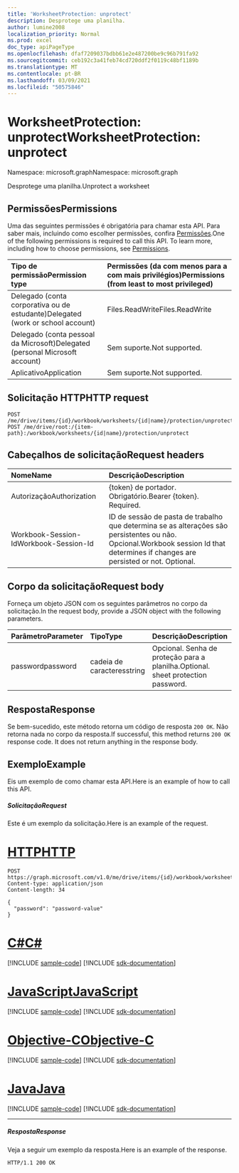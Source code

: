 ```yaml
---
title: 'WorksheetProtection: unprotect'
description: Desprotege uma planilha.
author: lumine2008
localization_priority: Normal
ms.prod: excel
doc_type: apiPageType
ms.openlocfilehash: dfaf7209037bdbb61e2e487200be9c96b791fa92
ms.sourcegitcommit: ceb192c3a41feb74cd720ddf2f0119c48bf1189b
ms.translationtype: MT
ms.contentlocale: pt-BR
ms.lasthandoff: 03/09/2021
ms.locfileid: "50575846"
---
```

# <a name="worksheetprotection-unprotect"></a><span data-ttu-id="7b0e4-103">WorksheetProtection: unprotect</span><span class="sxs-lookup"><span data-stu-id="7b0e4-103">WorksheetProtection: unprotect</span></span>

<span data-ttu-id="7b0e4-104">Namespace: microsoft.graph</span><span class="sxs-lookup"><span data-stu-id="7b0e4-104">Namespace: microsoft.graph</span></span>

<span data-ttu-id="7b0e4-105">Desprotege uma planilha.</span><span class="sxs-lookup"><span data-stu-id="7b0e4-105">Unprotect a worksheet</span></span>
## <a name="permissions"></a><span data-ttu-id="7b0e4-106">Permissões</span><span class="sxs-lookup"><span data-stu-id="7b0e4-106">Permissions</span></span>
<span data-ttu-id="7b0e4-p101">Uma das seguintes permissões é obrigatória para chamar esta API. Para saber mais, incluindo como escolher permissões, confira [Permissões](/graph/permissions-reference).</span><span class="sxs-lookup"><span data-stu-id="7b0e4-p101">One of the following permissions is required to call this API. To learn more, including how to choose permissions, see [Permissions](/graph/permissions-reference).</span></span>

|<span data-ttu-id="7b0e4-109">Tipo de permissão</span><span class="sxs-lookup"><span data-stu-id="7b0e4-109">Permission type</span></span>      | <span data-ttu-id="7b0e4-110">Permissões (da com menos para a com mais privilégios)</span><span class="sxs-lookup"><span data-stu-id="7b0e4-110">Permissions (from least to most privileged)</span></span>              |
|:--------------------|:---------------------------------------------------------|
|<span data-ttu-id="7b0e4-111">Delegado (conta corporativa ou de estudante)</span><span class="sxs-lookup"><span data-stu-id="7b0e4-111">Delegated (work or school account)</span></span> | <span data-ttu-id="7b0e4-112">Files.ReadWrite</span><span class="sxs-lookup"><span data-stu-id="7b0e4-112">Files.ReadWrite</span></span>    |
|<span data-ttu-id="7b0e4-113">Delegado (conta pessoal da Microsoft)</span><span class="sxs-lookup"><span data-stu-id="7b0e4-113">Delegated (personal Microsoft account)</span></span> | <span data-ttu-id="7b0e4-114">Sem suporte.</span><span class="sxs-lookup"><span data-stu-id="7b0e4-114">Not supported.</span></span>    |
|<span data-ttu-id="7b0e4-115">Aplicativo</span><span class="sxs-lookup"><span data-stu-id="7b0e4-115">Application</span></span> | <span data-ttu-id="7b0e4-116">Sem suporte.</span><span class="sxs-lookup"><span data-stu-id="7b0e4-116">Not supported.</span></span> |

## <a name="http-request"></a><span data-ttu-id="7b0e4-117">Solicitação HTTP</span><span class="sxs-lookup"><span data-stu-id="7b0e4-117">HTTP request</span></span>
<!-- { "blockType": "ignored" } -->
```http
POST /me/drive/items/{id}/workbook/worksheets/{id|name}/protection/unprotect
POST /me/drive/root:/{item-path}:/workbook/worksheets/{id|name}/protection/unprotect

```
## <a name="request-headers"></a><span data-ttu-id="7b0e4-118">Cabeçalhos de solicitação</span><span class="sxs-lookup"><span data-stu-id="7b0e4-118">Request headers</span></span>
| <span data-ttu-id="7b0e4-119">Nome</span><span class="sxs-lookup"><span data-stu-id="7b0e4-119">Name</span></span>       | <span data-ttu-id="7b0e4-120">Descrição</span><span class="sxs-lookup"><span data-stu-id="7b0e4-120">Description</span></span>|
|:---------------|:----------|
| <span data-ttu-id="7b0e4-121">Autorização</span><span class="sxs-lookup"><span data-stu-id="7b0e4-121">Authorization</span></span>  | <span data-ttu-id="7b0e4-p102">{token} de portador. Obrigatório.</span><span class="sxs-lookup"><span data-stu-id="7b0e4-p102">Bearer {token}. Required.</span></span> |
| <span data-ttu-id="7b0e4-124">Workbook-Session-Id</span><span class="sxs-lookup"><span data-stu-id="7b0e4-124">Workbook-Session-Id</span></span>  | <span data-ttu-id="7b0e4-p103">ID de sessão de pasta de trabalho que determina se as alterações são persistentes ou não. Opcional.</span><span class="sxs-lookup"><span data-stu-id="7b0e4-p103">Workbook session Id that determines if changes are persisted or not. Optional.</span></span>|

## <a name="request-body"></a><span data-ttu-id="7b0e4-127">Corpo da solicitação</span><span class="sxs-lookup"><span data-stu-id="7b0e4-127">Request body</span></span>
<span data-ttu-id="7b0e4-128">Forneça um objeto JSON com os seguintes parâmetros no corpo da solicitação.</span><span class="sxs-lookup"><span data-stu-id="7b0e4-128">In the request body, provide a JSON object with the following parameters.</span></span>

| <span data-ttu-id="7b0e4-129">Parâmetro</span><span class="sxs-lookup"><span data-stu-id="7b0e4-129">Parameter</span></span>    | <span data-ttu-id="7b0e4-130">Tipo</span><span class="sxs-lookup"><span data-stu-id="7b0e4-130">Type</span></span>   |<span data-ttu-id="7b0e4-131">Descrição</span><span class="sxs-lookup"><span data-stu-id="7b0e4-131">Description</span></span>|
|:---------------|:--------|:----------|
|<span data-ttu-id="7b0e4-132">password</span><span class="sxs-lookup"><span data-stu-id="7b0e4-132">password</span></span>|<span data-ttu-id="7b0e4-133">cadeia de caracteres</span><span class="sxs-lookup"><span data-stu-id="7b0e4-133">string</span></span>|<span data-ttu-id="7b0e4-p104">Opcional. Senha de proteção para a planilha.</span><span class="sxs-lookup"><span data-stu-id="7b0e4-p104">Optional. sheet protection password.</span></span>|

## <a name="response"></a><span data-ttu-id="7b0e4-136">Resposta</span><span class="sxs-lookup"><span data-stu-id="7b0e4-136">Response</span></span>

<span data-ttu-id="7b0e4-p105">Se bem-sucedido, este método retorna um código de resposta `200 OK`. Não retorna nada no corpo da resposta.</span><span class="sxs-lookup"><span data-stu-id="7b0e4-p105">If successful, this method returns `200 OK` response code. It does not return anything in the response body.</span></span>

## <a name="example"></a><span data-ttu-id="7b0e4-139">Exemplo</span><span class="sxs-lookup"><span data-stu-id="7b0e4-139">Example</span></span>
<span data-ttu-id="7b0e4-140">Eis um exemplo de como chamar esta API.</span><span class="sxs-lookup"><span data-stu-id="7b0e4-140">Here is an example of how to call this API.</span></span>
##### <a name="request"></a><span data-ttu-id="7b0e4-141">Solicitação</span><span class="sxs-lookup"><span data-stu-id="7b0e4-141">Request</span></span>
<span data-ttu-id="7b0e4-142">Este é um exemplo da solicitação.</span><span class="sxs-lookup"><span data-stu-id="7b0e4-142">Here is an example of the request.</span></span>

# <a name="http"></a>[<span data-ttu-id="7b0e4-143">HTTP</span><span class="sxs-lookup"><span data-stu-id="7b0e4-143">HTTP</span></span>](#tab/http)
<!-- {
  "blockType": "request",
  "name": "worksheetprotection_unprotect"
}-->
```http
POST https://graph.microsoft.com/v1.0/me/drive/items/{id}/workbook/worksheets/{id|name}/protection/unprotect
Content-type: application/json
Content-length: 34

{
  "password": "password-value"
}
```
# <a name="c"></a>[<span data-ttu-id="7b0e4-144">C#</span><span class="sxs-lookup"><span data-stu-id="7b0e4-144">C#</span></span>](#tab/csharp)
[!INCLUDE [sample-code](../includes/snippets/csharp/worksheetprotection-unprotect-csharp-snippets.md)]
[!INCLUDE [sdk-documentation](../includes/snippets/snippets-sdk-documentation-link.md)]

# <a name="javascript"></a>[<span data-ttu-id="7b0e4-145">JavaScript</span><span class="sxs-lookup"><span data-stu-id="7b0e4-145">JavaScript</span></span>](#tab/javascript)
[!INCLUDE [sample-code](../includes/snippets/javascript/worksheetprotection-unprotect-javascript-snippets.md)]
[!INCLUDE [sdk-documentation](../includes/snippets/snippets-sdk-documentation-link.md)]

# <a name="objective-c"></a>[<span data-ttu-id="7b0e4-146">Objective-C</span><span class="sxs-lookup"><span data-stu-id="7b0e4-146">Objective-C</span></span>](#tab/objc)
[!INCLUDE [sample-code](../includes/snippets/objc/worksheetprotection-unprotect-objc-snippets.md)]
[!INCLUDE [sdk-documentation](../includes/snippets/snippets-sdk-documentation-link.md)]

# <a name="java"></a>[<span data-ttu-id="7b0e4-147">Java</span><span class="sxs-lookup"><span data-stu-id="7b0e4-147">Java</span></span>](#tab/java)
[!INCLUDE [sample-code](../includes/snippets/java/worksheetprotection-unprotect-java-snippets.md)]
[!INCLUDE [sdk-documentation](../includes/snippets/snippets-sdk-documentation-link.md)]

---


##### <a name="response"></a><span data-ttu-id="7b0e4-148">Resposta</span><span class="sxs-lookup"><span data-stu-id="7b0e4-148">Response</span></span>
<span data-ttu-id="7b0e4-149">Veja a seguir um exemplo da resposta.</span><span class="sxs-lookup"><span data-stu-id="7b0e4-149">Here is an example of the response.</span></span> 
<!-- {
  "blockType": "response",
  "truncated": true
} -->
```http
HTTP/1.1 200 OK
```

<!-- uuid: 8fcb5dbc-d5aa-4681-8e31-b001d5168d79
2015-10-25 14:57:30 UTC -->
<!-- {
  "type": "#page.annotation",
  "description": "WorksheetProtection: unprotect",
  "keywords": "",
  "section": "documentation",
  "tocPath": "",
  "suppressions": [
  ]
}-->

